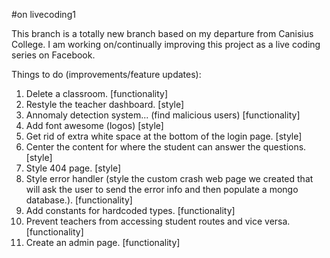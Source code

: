 #on livecoding1

This branch is a totally new branch based on my departure from Canisius College. I am working on/continually improving this project as a live coding series on Facebook.

Things to do (improvements/feature updates):

1. Delete a classroom. [functionality]
2. Restyle the teacher dashboard. [style]
3. Annomaly detection system... (find malicious users) [functionality]
4. Add font awesome (logos) [style]
5. Get rid of extra white space at the bottom of the login page. [style]
6. Center the content for where the student can answer the questions. [style]
7. Style 404 page. [style]
8. Style error handler (style the custom crash web page we created that will ask the user to send the error info and then populate a mongo database.). [functionality]
9. Add constants for hardcoded types. [functionality]
10. Prevent teachers from accessing student routes and vice versa. [functionality]
11. Create an admin page. [functionality]
